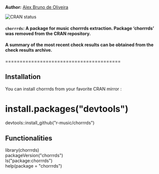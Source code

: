 **Author:** [Alex Bruno de Oliveira](http://alexbrunoliveira.com/) 


![CRAN status](http://www.r-pkg.org/badges/version/chorrrds)


#### `chorrrds`: A package for music chorrrds extraction. Package ‘chorrrds’ was removed from the CRAN repository.
#### A summary of the most recent check results can be obtained from the check results archive.
========================================

Installation
------------------------

You can install chorrrds from your favorite CRAN mirror :
# install.packages("devtools")
devtools::install_github("r-music/chorrrds")

Functionalities
------------------------

library(chorrrds)
<br>packageVersion("chorrrds")
<br>ls("package:chorrrds")
<br>help(package = "chorrrds")

  
